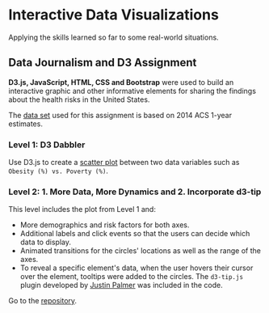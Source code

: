 # Interactive Data Visualizations

Applying the skills learned so far to some real-world situations.


## Data Journalism and D3 Assignment

__D3.js, JavaScript, HTML, CSS and Bootstrap__ were used to build an interactive 
graphic and other informative elements for sharing the findings about the health 
risks in the United States.

The [data set](dataviz/data/data.csv) used for this assignment is based on 
2014 ACS 1-year estimates.

### Level 1: D3 Dabbler

Use D3.js to create a [scatter plot](dataviz/js/app.js) between two data variables such 
as `Obesity (%) vs. Poverty (%)`.

### Level 2: 1. More Data, More Dynamics and 2. Incorporate d3-tip

This level includes the plot from Level 1 and:
  - More demographics and risk factors for both axes.
  - Additional labels and click events so that the users can decide which data to display.
  - Animated transitions for the circles' locations as well as the range of the axes. 
  - To reveal a specific element's data, when the user hovers their cursor over the element,
   tooltips were added to the circles.  The `d3-tip.js` plugin developed by 
   [Justin Palmer](https://github.com/Caged) was included in the code.

Go to the [repository](d3times/).